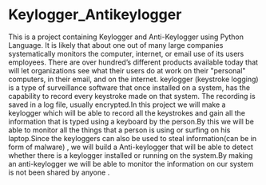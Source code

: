 # Keylogger_Antikeylogger
This is a project containing Keylogger and Anti-Keylogger using Python Language.
It is likely that about one out of many large companies systematically monitors the computer, internet, or email use of its users employees. There are over hundred’s different products available today that will let organizations see what their users do at work on their "personal" computers, in their email, and on the internet. keylogger (keystroke logging) is a type of surveillance software that once installed on a system, has the capability to record every keystroke made on that system. The recording is saved in a log file, usually encrypted.In this project we will make a keylogger which will be able to record all the keystrokes and gain all the information that is typed using a keyboard by the person.By this we will be able to monitor all the things that a person is using or surfing on his laptop.Since the keyloggers can also be used to steal information(can be in form of malware) , we will build a Anti-keylogger that will be able to detect whether there is a keylogger installed or running on the system.By making an anti-keylogger we will be able to monitor the information on our system is not been shared by anyone .
